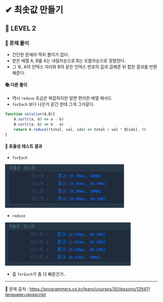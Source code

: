 # ✔ 최솟값 만들기
## 📌 LEVEL 2
### 🌈 문제 풀이
- 간단한 문제라 딱히 풀이가 없다.
- 받은 배열 A, B를 A는 내림차순으로 B는 오름차순으로 정렬한다.
- 그 후, A의 인덱스 자리와 B의 같은 인덱스 번호의 값과 곱해준 뒤 합한 결과를 반환해준다.

#### 📚 다른 풀이
- 역시 `reduce` 조금은 복잡하지만 알면 편리한 배열 메서드
- `forEach` 보다 나은거 같긴 한데 그게 그거같다.

```javascript
function solution(A,B){
    A.sort((a, b) => a - b)
    B.sort((a, b) => b - a)
    return A.reduce((total, val, idx) => total + val * B[idx], 0)
}
```

#### 🤔 효율성 테스트 결과
- `forEach`

![forEach](./img/forEach.PNG)

- `reduce`

![reduce](./img/reduce.PNG)

- 흠 `forEach`가 좀 더 빠른건가..


---

📌 문제 출처 : https://programmers.co.kr/learn/courses/30/lessons/12941?language=javascript